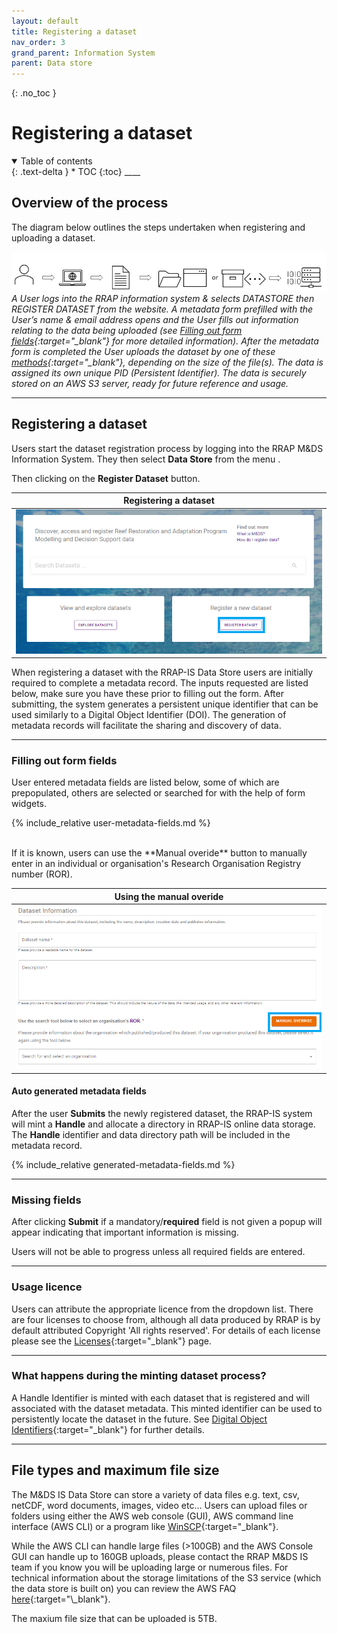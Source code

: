 ```yaml
---
layout: default
title: Registering a dataset
nav_order: 3
grand_parent: Information System
parent: Data store
---
```


{: .no_toc }

# Registering a dataset

<details  open markdown="block">
  <summary>
    Table of contents
  </summary>
{: .text-delta }
* TOC
{:toc}
____
</details>

## Overview of the process

The diagram below outlines the steps undertaken when registering and uploading a dataset.

![Workflow diagram](../../assets/images/DRAFTv2_upload_data.png)
_A User logs into the RRAP information system & selects DATASTORE then REGISTER DATASET from the website. A metadata form prefilled with the User’s name & email address opens and the User fills out information relating to the data being uploaded (see [Filling out form fields](#filling-out-form-fields){:target="\_blank"} for more detailed information). After the metadata form is completed the User uploads the dataset by one of these [methods](#how-do-i-upload-dataset-files){:target="\_blank"}, depending on the size of the file(s). The data is assigned its own unique PID (Persistent Identifier). The data is securely stored on an AWS S3 server, ready for future reference and usage._
<br>

___
## Registering a dataset
Users start the dataset registration process by logging into the RRAP M&DS Information System. They then select **Data Store** from the menu <img scr="../../assets/images/data_store/hamburgerMenu.png"/>.

Then clicking on the **Register Dataset** button.  

|                                 Registering a dataset                                    |
| :---------------------------------------------------------------------------------:      |
| <img src="../../assets/images/data_store/registerDataset.png" alt="drawing" width="600"/> |


When registering a dataset with the RRAP-IS Data Store users are initially required to complete a metadata record. The inputs requested are listed below, make sure you have these prior to filling out the form. After submitting, the system generates a persistent unique identifier that can be used similarly to a Digital Object Identifier (DOI). The generation of metadata records will facilitate the sharing and discovery of data.

___
### Filling out form fields
User entered metadata fields are listed below, some of which are prepopulated, others are selected or searched for with the help of form widgets. 

{% include_relative user-metadata-fields.md %}



<br>
If it is known, users can use the **Manual overide** button to manually enter in an individual or organisation's Research Organisation Registry number (ROR).

|                               Using the manual overide                                   |
| :---------------------------------------------------------------------------------:      |
| <img src="../../assets/images/data_store/metadataOrganisationROR.png" alt="drawing" width="600"/> |



#### Auto generated metadata fields

After the user **Submits** the newly registered dataset, the RRAP-IS system will mint a **Handle** and allocate a directory in RRAP-IS online data storage. The **Handle** identifier and data directory path will be included in the metadata record.

{% include_relative generated-metadata-fields.md %}

___
### Missing fields

After clicking **Submit** if a mandatory/**required** field is not given a popup will appear indicating that important information is missing.

Users will not be able to progress unless all required fields are entered.

___
### Usage licence

Users can attribute the appropriate licence from the dropdown list. There are four licenses to choose from, although all data produced by RRAP is by default attributed Copyright 'All rights reserved'. For details of each license please see the [Licenses](../licenses.md){:target="\_blank"} page.

___
### What happens during the minting dataset process?

A Handle Identifier is minted with each dataset that is registered and will associated with the dataset metadata. This minted identifier can be used to persistently locate the dataset in the future. See [Digital Object Identifiers](../digital-object-identifiers.md){:target="\_blank"} for further details.

___
## File types and maximum file size

The M&DS IS Data Store can store a variety of data files e.g. text, csv, netCDF, word documents, images, video etc... Users can upload files or folders using either the AWS web console (GUI), AWS command line interface (AWS CLI) or a program like [WinSCP](../data-store/WinSCP-data-access.md){:target="\_blank"}.

While the AWS CLI can handle large files (>100GB) and the AWS Console GUI can handle up to 160GB uploads, please contact the RRAP M&DS IS team if you know you will be uploading large or numerous files. For technical information about the storage limitations of the S3 service (which the data store is built on) you can review the AWS FAQ [here](https://aws.amazon.com/s3/faqs/#:~:text=How%20much%20data%20can%20I%20store%20in%20Amazon%20S3?){:target="\_blank"}.

The maxium file size that can be uploaded is 5TB.  
